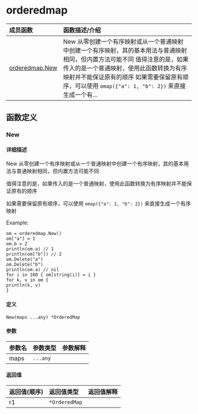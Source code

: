 # orderedmap

|成员函数|函数描述/介绍|
|:------|:--------|
| [orderedmap.New](#new) |New 从零创建一个有序映射或从一个普通映射中创建一个有序映射，其的基本用法与普通映射相同，但内置方法可能不同  值得注意的是，如果传入的是一个普通映射，使用此函数转换为有序映射并不能保证原有的顺序  如果需要保留原有顺序，可以使用 `omap({"a": 1, "b": 2})` 来直接生成一个有...|


## 函数定义
### New

#### 详细描述
New 从零创建一个有序映射或从一个普通映射中创建一个有序映射，其的基本用法与普通映射相同，但内置方法可能不同

值得注意的是，如果传入的是一个普通映射，使用此函数转换为有序映射并不能保证原有的顺序

如果需要保留原有顺序，可以使用 `omap({"a": 1, "b": 2})` 来直接生成一个有序映射

Example:
```
om = orderedmap.New()
om["a"] = 1
om.b = 2
println(om.a) // 1
println(om["b"]) // 2
om.Delete("a")
om.Delete("b")
println(om.a) // nil
for i in 100 { om[string(i)] = i }
for k, v in om {
println(k, v)
}
```


#### 定义

`New(maps ...any) *OrderedMap`

#### 参数
|参数名|参数类型|参数解释|
|:-----------|:---------- |:-----------|
| maps | `...any` |   |

#### 返回值
|返回值(顺序)|返回值类型|返回值解释|
|:-----------|:---------- |:-----------|
| r1 | `*OrderedMap` |   |


